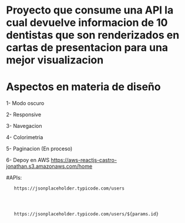 # Proyecto que consume una API la cual devuelve informacion de 10 dentistas que son renderizados en cartas de presentacion para una mejor visualizacion

# Aspectos en materia de diseño 

1- Modo oscuro

2- Responsive

3- Navegacion

4- Colorimetria

5- Paginacion (En proceso)

6- Depoy en AWS https://aws-reactjs-castro-jonathan.s3.amazonaws.com/home

#APIs: 
       
       https://jsonplaceholder.typicode.com/users


       

       https://jsonplaceholder.typicode.com/users/${params.id}
